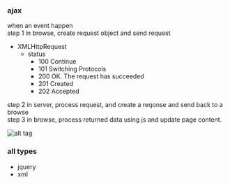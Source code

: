 ### ajax
when an event happen     
step 1 in browse, create request object and send request   
* XMLHttpRequest
  * status
    * 100 Continue
    * 101 Switching Protocols
    * 200 OK. The request has succeeded
    * 201 Created
    * 202 Accepted
    


step 2 in server, process request, and create a reqonse and send back to a browse     
step 3 in browse, process returned data using js and update page content.      

![alt tag](https://www.w3schools.com/xml/ajax.gif)


### all types
* jquery  
* xml  







